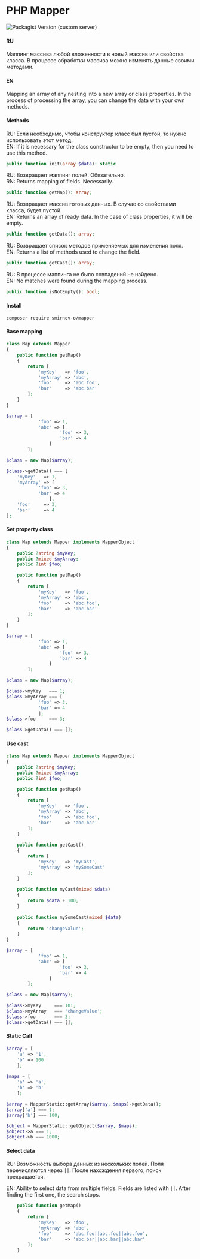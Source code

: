 # PHP Mapper

![Packagist Version (custom server)](https://img.shields.io/packagist/v/smirnov-o/Mapper)

#### RU

Маппинг массива любой вложенности в новый массив или свойства класса.
В процессе обработки массива можно изменять данные своими методами.

#### EN

Mapping an array of any nesting into a new array or class properties.
In the process of processing the array, you can change the data with your own methods.

#### Methods

RU: Если необходимо, чтобы конструктор класс был пустой, то нужно использовать этот метод.<br>
EN: If it is necessary for the class constructor to be empty, then you need to use this method.

```php
public function init(array $data): static
```

RU: Возвращает маппинг полей. Обязательно.<br>
RN: Returns mapping of fields. Necessarily.

```php
public function getMap(): array;
```

RU: Возвращает массив готовых данных. В случае со свойствами класса, будет пустой.<br> 
EN: Returns an array of ready data. In the case of class properties, it will be empty.

```php
public function getData(): array;
```

RU: Возвращает список методов применяемых для изменения поля.<br>
EN: Returns a list of methods used to change the field.

```php
public function getCast(): array;
```

RU: В процессе маппинга не было совпадений не найдено.<br>
EN: No matches were found during the mapping process.

```php
public function isNotEmpty(): bool;
```

#### Install

```
composer require smirnov-o/mapper
```

#### Base mapping

```php
class Map extends Mapper
{
    public function getMap()
    {
        return [
            'myKey'   => 'foo',
            'myArray' => 'abc',
            'foo'     => 'abc.foo',
            'bar'     => 'abc.bar'
        ];
    }
}

$array = [
            'foo' => 1,
            'abc' => [
                    'foo' => 3,
                    'bar' => 4
                ]       
        ];

$class = new Map($array);

$class->getData() === [
    'myKey'   => 1,
    'myArray' => [
            'foo' => 3,
            'bar' => 4
                ],
    'foo'     => 3,
    'bar'     => 4
];
```

#### Set property class

```php
class Map extends Mapper implements MapperObject
{
    public ?string $myKey;
    public ?mixed $myArray;
    public ?int $foo;

    public function getMap()
    {
        return [
            'myKey'   => 'foo',
            'myArray' => 'abc',
            'foo'     => 'abc.foo',
            'bar'     => 'abc.bar'
        ];
    }
}

$array = [
            'foo' => 1,
            'abc' => [
                    'foo' => 3,
                    'bar' => 4
                ]       
        ];

$class = new Map($array);

$class->myKey   === 1;
$class->myArray === [
            'foo' => 3,
            'bar' => 4
            ];
$class->foo     === 3;

$class->getData() === [];
```

#### Use cast

```php
class Map extends Mapper implements MapperObject
{
    public ?string $myKey;
    public ?mixed $myArray;
    public ?int $foo;

    public function getMap()
    {
        return [
            'myKey'   => 'foo',
            'myArray' => 'abc',
            'foo'     => 'abc.foo',
            'bar'     => 'abc.bar'
        ];
    }
    
    public function getCast()
    {
        return [
            'myKey'   => 'myCast',
            'myArray' => 'mySomeCast'
        ];
    }
    
    public function myCast(mixed $data)
    {
        return $data + 100;
    }
    
    public function mySomeCast(mixed $data)
    {
        return 'changeValue';
    }
}

$array = [
            'foo' => 1,
            'abc' => [
                    'foo' => 3,
                    'bar' => 4
                ]       
        ];

$class = new Map($array);

$class->myKey     === 101;
$class->myArray   === 'changeValue';
$class->foo       === 3;
$class->getData() === [];
```

#### Static Call

```php
$array = [
    'a' => '1', 
    'b' => 100
    ];
    
$maps = [
    'a' => 'a', 
    'b' => 'b'
    ];

$array = MapperStatic::getArray($array, $maps)->getData();
$array['a'] === 1;
$array['b'] === 100;

$object = MapperStatic::getObject($array, $maps);
$object->a === 1;
$object->b === 1000;
```

#### Select data

RU: Возможность выбора данных из нескольких полей.
Поля перечисляются через `||`. После нахождения первого, поиск прекращается.

EN: Ability to select data from multiple fields.
Fields are listed with `||`. After finding the first one, the search stops.

```php
    public function getMap()
    {
        return [
            'myKey'   => 'foo',
            'myArray' => 'abc',
            'foo'     => 'abc.foo||abc.foo||abc.foo',
            'bar'     => 'abc.bar||abc.bar||abc.bar'
        ];
    }
```
